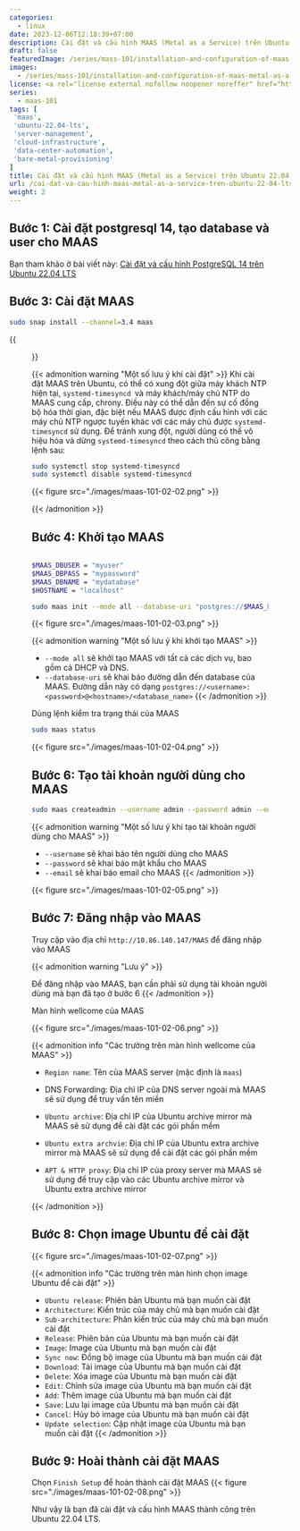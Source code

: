 ```yaml
---
categories:
  - linux
date: 2023-12-06T12:18:39+07:00
description: Cài đặt và cấu hình MAAS (Metal as a Service) trên Ubuntu 22.04 LTS cung cấp một giải pháp quản lý phần cứng vật lý hiệu quả, với khả năng tự động hóa và dễ dàng mở rộng. Quá trình này giúp tối ưu hóa cấu hình máy chủ và quản lý tài nguyên, hỗ trợ môi trường đám mây và trung tâm dữ liệu.
draft: false
featuredImage: /series/mass-101/installation-and-configuration-of-maas-metal-as-a-service-on-ubuntu-22-04-lts.webp
images:
  - /series/mass-101/installation-and-configuration-of-maas-metal-as-a-service-on-ubuntu-22-04-lts.webp
license: <a rel="license external nofollow noopener noreffer" href="https://creativecommons.org/licenses/by-nc/4.0/" target="_blank">CC BY-NC 4.0</a>
series:
  - maas-101
tags: [
 'maas',
 'ubuntu-22.04-lts',
 'server-management',
 'cloud-infrastructure',
 'data-center-automation',
 'bare-metal-provisioning'
]
title: Cài đặt và cấu hình MAAS (Metal as a Service) trên Ubuntu 22.04 LTS
url: /cai-dat-va-cau-hinh-maas-metal-as-a-service-tren-ubuntu-22-04-lts
weight: 2
---
```


## Bước 1: Cài đặt postgresql 14, tạo database và user cho MAAS

Bạn tham khảo ở bài viết này: [Cài đặt và cấu hình PostgreSQL 14 trên Ubuntu 22.04 LTS](/cai-dat-va-bao-mat-postgresql-14-tren-ubuntu-2404)

## Bước 3: Cài đặt MAAS

```bash
sudo snap install --channel=3.4 maas
```

{{<figure src="./images/maas-101-02-01.png" >}}

{{< admonition warning "Một số lưu ý khi cài đặt" >}}
Khi cài đặt MAAS trên Ubuntu, có thể có xung đột giữa máy khách NTP hiện tại, `systemd-timesyncd `và máy khách/máy chủ NTP do MAAS cung cấp, chrony. Điều này có thể dẫn đến sự cố đồng bộ hóa thời gian, đặc biệt nếu MAAS được định cấu hình với các máy chủ NTP ngược tuyến khác với các máy chủ được `systemd-timesyncd` sử dụng. Để tránh xung đột, người dùng có thể vô hiệu hóa và dừng `systemd-timesyncd` theo cách thủ công bằng lệnh sau:

```bash
sudo systemctl stop systemd-timesyncd
sudo systemctl disable systemd-timesyncd
```

{{< figure src="./images/maas-101-02-02.png" >}}

{{< /admonition >}}

## Bước 4: Khởi tạo MAAS

```bash

$MAAS_DBUSER = "myuser"
$MAAS_DBPASS = "mypassword"
$MAAS_DBNAME = "mydatabase"
$HOSTNAME = "localhost"

sudo maas init --mode all --database-uri "postgres://$MAAS_DBUSER:$MAAS_DBPASS@$HOSTNAME/$MAAS_DBNAME"
```

{{< figure src="./images/maas-101-02-03.png" >}}

{{< admonition warning "Một số lưu ý khi khởi tạo MAAS" >}}

- `--mode all` sẽ khởi tạo MAAS với tất cả các dịch vụ, bao gồm cả DHCP và DNS.
- `--database-uri` sẽ khai báo đường dẫn đến database của MAAS. Đường dẫn này có dạng `postgres://<username>:<password>@<hostname>/<database_name>`
  {{< /admonition >}}

Dùng lệnh kiểm tra trạng thái của MAAS

```bash
sudo maas status
```

{{< figure src="./images/maas-101-02-04.png" >}}

## Bước 6: Tạo tài khoản người dùng cho MAAS

```bash
sudo maas createadmin --username admin --password admin --email akitect.io@gmail.com
```

{{< admonition warning "Một số lưu ý khi tạo tài khoản người dùng cho MAAS" >}}

- `--username` sẽ khai báo tên người dùng cho MAAS
- `--password` sẽ khai báo mật khẩu cho MAAS
- `--email` sẽ khai báo email cho MAAS
  {{< /admonition >}}

{{< figure src="./images/maas-101-02-05.png" >}}

## Bước 7: Đăng nhập vào MAAS

Truy cập vào địa chỉ `http://10.86.140.147/MAAS` để đăng nhập vào MAAS

{{< admonition warning "Lưu ý" >}}

Để đăng nhập vào MAAS, bạn cần phải sử dụng tài khoản người dùng mà bạn đã tạo ở bước 6
{{< /admonition >}}

Màn hình wellcome của MAAS

{{< figure src="./images/maas-101-02-06.png" >}}

{{< admonition info "Các trường trên màn hình wellcome của MAAS" >}}

- `Region name`: Tên của MAAS server (mặc định là `maas`)
- DNS Forwarding: Địa chỉ IP của DNS server ngoài mà MAAS sẽ sử dụng để truy vấn tên miền
- `Ubuntu archive`: Địa chỉ IP của Ubuntu archive mirror mà MAAS sẽ sử dụng để cài đặt các gói phần mềm

- `Ubuntu extra archvie`: Địa chỉ IP của Ubuntu extra archive mirror mà MAAS sẽ sử dụng để cài đặt các gói phần mềm

- `APT & HTTP proxy`: Địa chỉ IP của proxy server mà MAAS sẽ sử dụng để truy cập vào các Ubuntu archive mirror và Ubuntu extra archive mirror

{{< /admonition >}}

## Bước 8: Chọn image Ubuntu để cài đặt

{{< figure src="./images/maas-101-02-07.png" >}}

{{< admonition info "Các trường trên màn hình chọn image Ubuntu để cài đặt" >}}

- `Ubuntu release`: Phiên bản Ubuntu mà bạn muốn cài đặt
- `Architecture`: Kiến trúc của máy chủ mà bạn muốn cài đặt
- `Sub-architecture`: Phân kiến trúc của máy chủ mà bạn muốn cài đặt
- `Release`: Phiên bản của Ubuntu mà bạn muốn cài đặt
- `Image`: Image của Ubuntu mà bạn muốn cài đặt
- `Sync now`: Đồng bộ image của Ubuntu mà bạn muốn cài đặt
- `Download`: Tải image của Ubuntu mà bạn muốn cài đặt
- `Delete`: Xóa image của Ubuntu mà bạn muốn cài đặt
- `Edit`: Chỉnh sửa image của Ubuntu mà bạn muốn cài đặt
- `Add`: Thêm image của Ubuntu mà bạn muốn cài đặt
- `Save`: Lưu lại image của Ubuntu mà bạn muốn cài đặt
- `Cancel`: Hủy bỏ image của Ubuntu mà bạn muốn cài đặt
- `Update selection`: Cập nhật image của Ubuntu mà bạn muốn cài đặt
  {{< /admonition >}}

## Bước 9: Hoài thành cài đặt MAAS

Chọn `Finish Setup` để hoàn thành cài đặt MAAS
{{< figure src="./images/maas-101-02-08.png" >}}

Như vậy là bạn đã cài đặt và cấu hình MAAS thành công trên Ubuntu 22.04 LTS.
